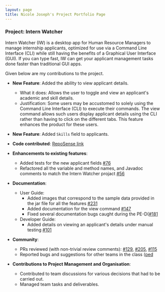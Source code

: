 ```yaml
---
layout: page
title: Nicole Joseph's Project Portfolio Page
---
```


### Project: Intern Watcher

Intern Watcher (IW) is a desktop app for Human Resource Managers to manage internship applicants, optimized for use via a Command Line Interface (CLI) while still having the benefits of a Graphical User Interface (GUI). If you can type fast, IW can get your applicant management tasks done faster than traditional GUI apps.

Given below are my contributions to the project.

* **New Feature**: Added the ability to view applicant details.
    * What it does: Allows the user to toggle and view an applicant's academic and skill details.
    * Justification: Some users may be accustomed to solely using the Command Line Interface (CLI) to execute their commands. The view command allows such users display applicant details using the CLI rather than having to click on the different tabs. This feature enhances the product for these users.

* **New Feature**: Added `Skills` field to applicants.

* **Code contributed**: [RepoSense link](https://nus-cs2103-ay2122s1.github.io/tp-dashboard/?search=&sort=groupTitle&sortWithin=title&timeframe=commit&mergegroup=&groupSelect=groupByRepos&breakdown=true&checkedFileTypes=docs~functional-code~test-code~other&since=2021-09-17&tabOpen=true&tabType=authorship&zFR=false&tabAuthor=nicolej2122&tabRepo=AY2122S1-CS2103T-F12-2%2Ftp%5Bmaster%5D&authorshipIsMergeGroup=false&authorshipFileTypes=docs~functional-code~test-code&authorshipIsBinaryFileTypeChecked=false)

* **Enhancements to existing features**:
    * Added tests for the new applicant fields [\#76](https://github.com/AY2122S1-CS2103T-F12-2/tp/pull/76)
    * Refactored all the variable and method names, and Javadoc comments to match the Intern Watcher projact [\#56](https://github.com/AY2122S1-CS2103T-F12-2/tp/pull/56)

* **Documentation**:
    * User Guide:
        * Added images that correspond to the sample data provided in the jar file for all the features [\#231](https://github.com/AY2122S1-CS2103T-F12-2/tp/pull/231)
        * Added documentation for the view command [\#147](https://github.com/AY2122S1-CS2103T-F12-2/tp/pull/147)
        * Fixed several documentation bugs caught during the PE-D([\#181](https://github.com/AY2122S1-CS2103T-F12-2/tp/pull/181)
    * Developer Guide:
        * Added details on viewing an applicant's details under manual testing [\#101](https://github.com/AY2122S1-CS2103T-F12-2/tp/pull/101)

* **Community**:
    * PRs reviewed (with non-trivial review comments): [\#129](https://github.com/AY2122S1-CS2103T-F12-2/tp/pull/129), [\#205](https://github.com/AY2122S1-CS2103T-F12-2/tp/pull/205), [\#115](https://github.com/AY2122S1-CS2103T-F12-2/tp/pull/115)
    * Reported bugs and suggestions for other teams in the class ([ped](https://github.com/nicolej2122/ped/issues)

* **Contributions to Project Management and Organisation**:
    * Contributed to team discussions for various decisions that had to be carried out.
    * Managed team tasks and deliverables.